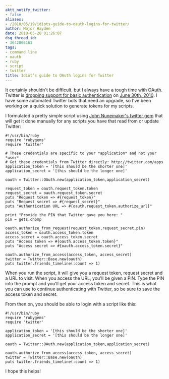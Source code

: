 ```yaml
---
aktt_notify_twitter:
- false
aliases:
- /2010/05/19/idiots-guide-to-oauth-logins-for-twitter/
author: Major Hayden
date: 2010-05-20 01:26:07
dsq_thread_id:
- 3642806163
tags:
- command line
- oauth
- ruby
- script
- twitter
title: Idiot’s guide to OAuth logins for Twitter
---
```


It certainly shouldn't be difficult, but I always have a tough time with [OAuth][1]. Twitter is [dropping support for basic authentication][2] on [June 30th, 2010][3]. I have some automated Twitter bots that need an upgrade, so I've been working on a quick solution to generate tokens for my scripts.

I formulated a pretty simple script using [John Nunemaker's twitter gem][4] that will get it done manually for any scripts you have that read from or update Twitter:

```
#!/usr/bin/ruby
require 'rubygems'
require 'twitter'

# These credentials are specific to your *application* and not your *user*
# Get these credentials from Twitter directly: http://twitter.com/apps
application_token = '[this should be the shorter one]'
application_secret = '[this should be the longer one]'

oauth = Twitter::OAuth.new(application_token,application_secret)

request_token = oauth.request_token.token
request_secret = oauth.request_token.secret
puts "Request token => #{request_token}"
puts "Request secret => #{request_secret}"
puts "Authentication URL => #{oauth.request_token.authorize_url}"

print "Provide the PIN that Twitter gave you here: "
pin = gets.chomp

oauth.authorize_from_request(request_token,request_secret,pin)
access_token = oauth.access_token.token
access_secret = oauth.access_token.secret
puts "Access token => #{oauth.access_token.token}"
puts "Access secret => #{oauth.access_token.secret}"

oauth.authorize_from_access(access_token, access_secret)
twitter = Twitter::Base.new(oauth)
puts twitter.friends_timeline(:count => 1)
```


When you run the script, it will give you a request token, request secret and a URL to visit. When you access the URL, you'll be given a PIN. Type the PIN into the prompt and you'll get your access token and secret. This is what you can use to continue authenticating with Twitter, so be sure to save the access token and secret.

From then on, you should be able to login with a script like this:

```
#!/usr/bin/ruby
require 'rubygems'
require 'twitter'

application_token = '[this should be the shorter one]'
application_secret = '[this should be the longer one]'

oauth = Twitter::OAuth.new(application_token,application_secret)

oauth.authorize_from_access(access_token, access_secret)
twitter = Twitter::Base.new(oauth)
puts twitter.friends_timeline(:count => 1)
```


I hope this helps!

 [1]: http://en.wikipedia.org/wiki/OAuth
 [2]: http://apiwiki.twitter.com/OAuth-FAQ#WhenareyougoingtoturnoffBasicAuth
 [3]: http://countdowntooauth.com/
 [4]: http://twitter.rubyforge.org/